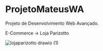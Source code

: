 # ProjetoMateusWA


Projeto de Desenvolvimento Web Avançado.

E-Commerce -> Loja Parizotto


![lojaparizotto drawio (1)](https://user-images.githubusercontent.com/91351373/230180959-37ef2855-8993-4c39-af2f-8846d57a124f.png)

